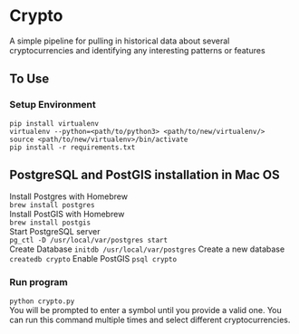 # Crypto
A simple pipeline for pulling in historical data about several cryptocurrencies and identifying any interesting patterns or features

## To Use  
### Setup Environment  
`pip install virtualenv`  
`virtualenv --python=<path/to/python3> <path/to/new/virtualenv/>`  
`source <path/to/new/virtualenv>/bin/activate`  
`pip install -r requirements.txt`  
  
  
## PostgreSQL and PostGIS installation in Mac OS 
Install Postgres with Homebrew  
`brew install postgres`  
Install PostGIS with Homebrew  
`brew install postgis`  
Start PostgreSQL server  
`pg_ctl -D /usr/local/var/postgres start`  
Create Database
`initdb /usr/local/var/postgres`
Create a new database
`createdb crypto`
Enable PostGIS
`psql crypto`

### Run program  
`python crypto.py`  
You will be prompted to enter a symbol until you provide a valid one. You can run this command multiple times and select different cryptocurrencies. 

